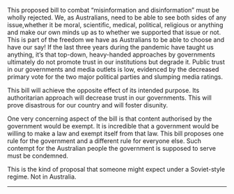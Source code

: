 This proposed bill to combat “misinformation and disinformation” must be wholly rejected.
We, as Australians, need to be able to see both sides of any issue,whether it be moral, scientific, medical, political, religious or
anything and make our own minds up as to whether we supported that issue or not. This is part of the freedom we have as
Australians to be able to choose and have our say!
If the last three years during the pandemic have taught us anything, it’s that top-down, heavy-handed approaches by governments
ultimately do not promote trust in our institutions but degrade it. Public trust in our governments and media outlets is low,
evidenced by the decreased primary vote for the two major political parties and slumping media ratings.

This bill will achieve the opposite effect of its intended purpose. Its authoritarian approach will decrease trust in our governments.
This will prove disastrous for our country and will foster disunity.

One very concerning aspect of the bill is that content authorised by the government would be exempt. It is incredible that a
government would be willing to make a law and exempt itself from that law. This bill proposes one rule for the government and a
different rule for everyone else. Such contempt for the Australian people the government is supposed to serve must be
condemned.

This is the kind of proposal that someone might expect under a Soviet-style regime. Not in Australia.


-----

